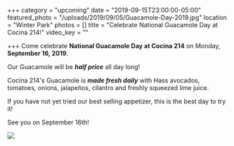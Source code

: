 +++
category = "upcoming"
date = "2019-09-15T23:00:00-05:00"
featured_photo = "/uploads/2019/09/05/Guacamole-Day-2019.jpg"
location = "Winter Park"
photos = []
title = "Celebrate National Guacamole Day at Cocina 214!"
video_key = ""

+++
Come celebrate **National Guacamole Day at Cocina 214** on Monday, **September 16, 2019**.

Our Guacamole will be **_half price_** all day long!

Cocina 214's Guacamole is **_made fresh daily_** with Hass avocados, tomatoes, onions, jalapeños, cilantro and freshly squeezed lime juice. 

If you have not yet tried our best selling appetizer, this is the best day to try it! 

See you on September 16th!

![](/uploads/2019/09/05/Guacamole-Day-2019.jpg)